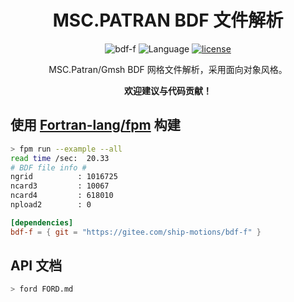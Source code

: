 <div align='center'>

# MSC.PATRAN BDF 文件解析

![bdf-f](https://img.shields.io/badge/bdf--f-v0.2.20230618-blueviolet)
![Language](https://img.shields.io/badge/-Fortran-734f96?logo=fortran&logoColor=white)
[![license](https://img.shields.io/badge/License-MIT-brightgreen)](LICENSE)

MSC.Patran/Gmsh BDF 网格文件解析，采用面向对象风格。

**欢迎建议与代码贡献！**

</div>

## 使用 [Fortran-lang/fpm](https://github.com/fortran-lang/fpm) 构建

```sh
> fpm run --example --all
read time /sec:  20.33
# BDF file info #
ngrid          : 1016725
ncard3         : 10067
ncard4         : 618010
npload2        : 0
```

```toml
[dependencies]
bdf-f = { git = "https://gitee.com/ship-motions/bdf-f" }
```

## API 文档

```sh
> ford FORD.md
```

